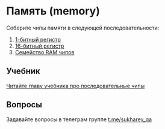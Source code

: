# Память (memory)

Соберите чипы памяти в следующей последовательности:

1. [1-битный регистр](1-bit-register/Bit.hdl)
2. [16-битный регистр](16-bit-register/Register.hdl)
3. [Семейство RAM чипов](RAM/RAM8.hdl)

## Учебник

[Читайте главу учебника про последовательные чипы](https://www.notion.so/sukharev/III-sequential-logic-e2f1d301c11b4df7ada329b2afd4478c)

## Вопросы

Задавайте вопросы в телеграм группе [t.me/sukharev_qa](https://www.t.me/sukharev_qa)
